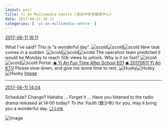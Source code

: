 ```yaml
---
layout: post
title: Yi An Multimedia Centre (易安中学多媒体中心)
date: 2017-06-11 16:11
categories: [ 'yi-an-multimedia-centre' ]
---
```


<div class="weibo-info">
  <a href="http://weibo.com/6196825252/F7kTt3UEF">2017-06-11 16:11</a>
</div>

What I've said? This is “a wonderful day”. ![scold](http://img.t.sinajs.cn/t4/appstyle/expression/ext/normal/60/numav2_org.gif)![scold](http://img.t.sinajs.cn/t4/appstyle/expression/ext/normal/60/numav2_org.gif)![scold](http://img.t.sinajs.cn/t4/appstyle/expression/ext/normal/60/numav2_org.gif) New task comes in a sudden. ![scold](http://img.t.sinajs.cn/t4/appstyle/expression/ext/normal/60/numav2_org.gif)![scold](http://img.t.sinajs.cn/t4/appstyle/expression/ext/normal/60/numav2_org.gif)![scold](http://img.t.sinajs.cn/t4/appstyle/expression/ext/normal/60/numav2_org.gif) The operation team predicted it would be Monday to reach 50k views to unlock. Why is it so fast? ![scold](http://img.t.sinajs.cn/t4/appstyle/expression/ext/normal/60/numav2_org.gif)![scold](http://img.t.sinajs.cn/t4/appstyle/expression/ext/normal/60/numav2_org.gif)![scold](http://img.t.sinajs.cn/t4/appstyle/expression/ext/normal/60/numav2_org.gif) Portal: [◉ Yi An Fun Time After School E01](http://www.iqiyi.com/w_19rtqcmhkt.html) [◉ 20170611 Yi An KTV](http://www.acfun.cn/v/ac3769853) Please slow down, and give me some time to rest. ![Husky](http://img.t.sinajs.cn/t4/appstyle/expression/ext/normal/74/moren_hashiqi_org.png)![Husky](http://img.t.sinajs.cn/t4/appstyle/expression/ext/normal/74/moren_hashiqi_org.png)![Husky](http://img.t.sinajs.cn/t4/appstyle/expression/ext/normal/74/moren_hashiqi_org.png) [Image](http://wx1.sinaimg.cn/mw1024/006Lnfkogy1fghbrfdi4bj32bc1jk4qr.jpg)

<!-- more -->

---

<div class="weibo-info">
  <a href="http://weibo.com/6196825252/F7k45ljId">2017-06-11 14:04</a>
</div>

Schedule? Change? Hahaha … Forget it … Have you listened to the radio drama released at 14:00 today? *To the Youth* (致少年) for you, may it bring you a wonderful day. [❏ Link](http://www.ximalaya.com/78339006/sound/40453184)

![Image](http://wx2.sinaimg.cn/mw690/006Lnfkogy1fgh86p8va9j30u21fdnj5.jpg)
